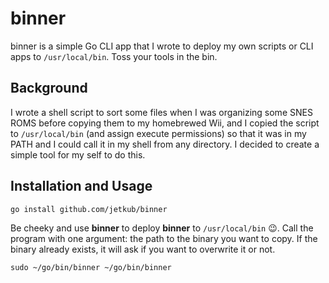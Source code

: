 # binner

binner is a simple Go CLI app that I wrote to deploy my own scripts or CLI apps to `/usr/local/bin`. Toss your tools in the bin.

## Background
I wrote a shell script to sort some files when I was organizing some SNES ROMS before copying them to my homebrewed Wii, and I copied the script to `/usr/local/bin` (and assign execute permissions) so that it was in my PATH and I could call it in my shell from any directory. I decided to create a simple tool for my self to do this.

## Installation and Usage
```bash
go install github.com/jetkub/binner
```

Be cheeky and use **binner** to deploy **binner** to `/usr/local/bin` 😉. Call the program with one argument: the path to the binary you want to copy. If the binary already exists, it will ask if you want to overwrite it or not.
```
sudo ~/go/bin/binner ~/go/bin/binner
```

